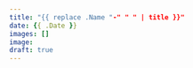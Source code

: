 ```yaml
---
title: "{{ replace .Name "-" " " | title }}"
date: {{ .Date }}
images: []
image:
draft: true
---
```


